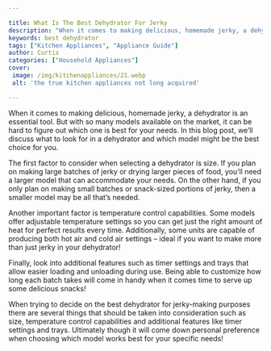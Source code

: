 ```yaml
---

title: What Is The Best Dehydrator For Jerky
description: "When it comes to making delicious, homemade jerky, a dehydrator is an essential tool. But with so many models available on the mar...learn more about it now"
keywords: best dehydrator
tags: ["Kitchen Appliances", "Appliance Guide"]
author: Curtis
categories: ["Household Appliances"]
cover: 
 image: /img/kitchenappliances/21.webp
 alt: 'the true kitchen appliances not long acquired'

---
```


When it comes to making delicious, homemade jerky, a dehydrator is an essential tool. But with so many models available on the market, it can be hard to figure out which one is best for your needs. In this blog post, we’ll discuss what to look for in a dehydrator and which model might be the best choice for you.

The first factor to consider when selecting a dehydrator is size. If you plan on making large batches of jerky or drying larger pieces of food, you’ll need a larger model that can accommodate your needs. On the other hand, if you only plan on making small batches or snack-sized portions of jerky, then a smaller model may be all that’s needed.

Another important factor is temperature control capabilities. Some models offer adjustable temperature settings so you can get just the right amount of heat for perfect results every time. Additionally, some units are capable of producing both hot air and cold air settings – ideal if you want to make more than just jerky in your dehydrator! 

Finally, look into additional features such as timer settings and trays that allow easier loading and unloading during use. Being able to customize how long each batch takes will come in handy when it comes time to serve up some delicious snacks! 

When trying to decide on the best dehydrator for jerky-making purposes there are several things that should be taken into consideration such as size, temperature control capabilities and additional features like timer settings and trays. Ultimately though it will come down personal preference when choosing which model works best for your specific needs!
